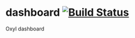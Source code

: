 # dashboard [![Build Status](https://travis-ci.com/oxylbot/dashboard.svg?branch=master)](https://travis-ci.com/oxylbot/dashboard)
Oxyl dashboard
